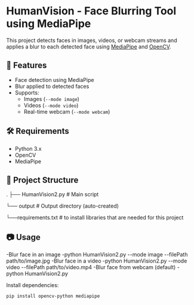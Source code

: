 
# HumanVision - Face Blurring Tool using MediaPipe

This project detects faces in images, videos, or webcam streams and applies a blur to each detected face using [MediaPipe](https://google.github.io/mediapipe/) and [OpenCV](https://opencv.org/).

## 🚀 Features

- Face detection using MediaPipe
- Blur applied to detected faces
- Supports:
  - Images (`--mode image`)
  - Videos (`--mode video`)
  - Real-time webcam (`--mode webcam`)

## 🛠️ Requirements

- Python 3.x
- OpenCV
- MediaPipe

## 📁 Project Structure
.
├── HumanVision2.py       # Main script

└── output                # Output directory (auto-created)

└──requirements.txt       # to install libraries that are needed for this project


## 📷 Usage


-Blur face in an image
    -python HumanVision2.py --mode image --filePath path/to/image.jpg
-Blur face in a video
    -python HumanVision2.py --mode video --filePath path/to/video.mp4
-Blur face from webcam (default)
    -python HumanVision2.py


Install dependencies:

```bash
pip install opencv-python mediapipe

    
